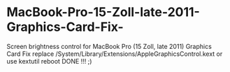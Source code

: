 # MacBook-Pro-15-Zoll-late-2011-Graphics-Card-Fix-
Screen brightness control for MacBook Pro (15 Zoll, late 2011) Graphics Card Fix 
replace /System/Library/Extensions/AppleGraphicsControl.kext
or use kextutil 
reboot
DONE !!! ;)
